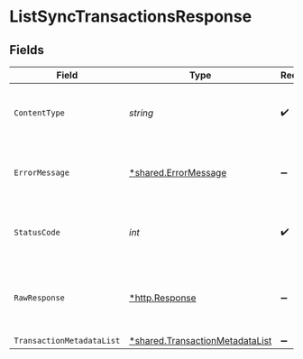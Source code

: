 # ListSyncTransactionsResponse


## Fields

| Field                                                                             | Type                                                                              | Required                                                                          | Description                                                                       |
| --------------------------------------------------------------------------------- | --------------------------------------------------------------------------------- | --------------------------------------------------------------------------------- | --------------------------------------------------------------------------------- |
| `ContentType`                                                                     | *string*                                                                          | :heavy_check_mark:                                                                | HTTP response content type for this operation                                     |
| `ErrorMessage`                                                                    | [*shared.ErrorMessage](../../models/shared/errormessage.md)                       | :heavy_minus_sign:                                                                | Your API request was not properly authorized.                                     |
| `StatusCode`                                                                      | *int*                                                                             | :heavy_check_mark:                                                                | HTTP response status code for this operation                                      |
| `RawResponse`                                                                     | [*http.Response](https://pkg.go.dev/net/http#Response)                            | :heavy_minus_sign:                                                                | Raw HTTP response; suitable for custom response parsing                           |
| `TransactionMetadataList`                                                         | [*shared.TransactionMetadataList](../../models/shared/transactionmetadatalist.md) | :heavy_minus_sign:                                                                | Success                                                                           |